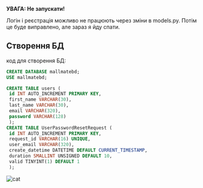 **УВАГА: Не запускати!**

Логін і реєстрація можливо не працюють через зміни в models.py. Потім це буде виправлено, але зараз я йду спати.

## Створення БД

   код для створення БД:

   ```sql
   CREATE DATABASE mallmatebd;
   USE mallmatebd;

   CREATE TABLE users (
    id INT AUTO_INCREMENT PRIMARY KEY,
    first_name VARCHAR(30),
    last_name VARCHAR(30),
    email VARCHAR(320),
    password VARCHAR(128)
    );
   CREATE TABLE UserPasswordResetRequest (
    id INT AUTO_INCREMENT PRIMARY KEY,
    request_id VARCHAR(16) UNIQUE,
    user_email VARCHAR(320),
    create_datetime DATETIME DEFAULT CURRENT_TIMESTAMP,
    duration SMALLINT UNSIGNED DEFAULT 10,
    valid TINYINT(1) DEFAULT 1
    );
   ```
   ![cat](https://github.com/RomanSukhai/MallMate/assets/118640498/d23677c0-01d2-4a4a-98e4-faf102485ac8)
